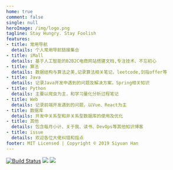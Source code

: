 ```yaml
---
home: true
comment: false
single: null
heroImage: /img/logo.png
tagline: Stay Hungry. Stay Foolish
features:
- title: 常用导航
  details: 个人常用导航链接集合
- title: iMall
  details: 基于人工智能的B2B2C电商网站搭建文档,专注技术、不忘初心
- title: 算法
  details: 数据结构与算法之美,记录算法相关笔记，leetcode,剑指offer等
- title: Java
  details: 记录Java开发中遇到的问题及解决方案，Spring相关知识
- title: Python
  details: 主要以爬虫为主，和学习量化分析过程笔记
- title: Web
  details: 记录前端开发遇到的问题，以Vue、React为主
- title: 数据库
  details: 开发中关系型和非关系型数据库的使用及优化
- title: 其他
  details: 包含每月小计、关于我、读书、DevOps等其他知识博客
- title: issue
  details: 欢迎各位大佬纠错和指点
footer: MIT Licensed | Copyright © 2019 Siyuan Han
---
```

[![Build Status](https://travis-ci.com/Hansiyuan131/hansiyuan131.github.io.svg?branch=feature)](https://travis-ci.com/Hansiyuan131/hansiyuan131.github.io) ![](https://img.shields.io/github/forks/Hansiyuan131/hansiyuan131.github.io) ![](https://img.shields.io/github/stars/Hansiyuan131/hansiyuan131.github.io)
